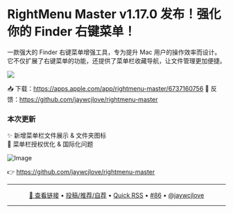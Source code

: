 RightMenu Master v1.17.0 发布！强化你的 Finder 右键菜单！
===

一款强大的 Finder 右键菜单增强工具，专为提升 Mac 用户的操作效率而设计。它不仅扩展了右键菜单的功能，还提供了菜单栏收藏导航，让文件管理更加便捷。

![](https://github.com/user-attachments/assets/f86713b7-4442-4ae9-b9b0-5155e04ee467)

📥 下载：https://apps.apple.com/app/rightmenu-master/6737160756
💬 反馈：https://github.com/jaywcjlove/rightmenu-master

### 本次更新

✨ 新增菜单栏文件展示 & 文件夹图标  
🐞 菜单栏授权优化 & 国际化问题  

![Image](https://github.com/user-attachments/assets/b1e35bfb-60f8-4525-8c8b-27ae1183a813)

👉 https://github.com/jaywcjlove/rightmenu-master

---

<p align="center">
<a href="https://github.com/jaywcjlove/rightmenu-master" target="_blank">🔗 查看链接</a> • 
<a href="https://github.com/jaywcjlove/quick-rss/issues/new/choose" target="_blank">投稿/推荐/自荐</a> • 
<a href="https://wangchujiang.com/quick-rss/feeds/index.html" target="_blank">Quick RSS</a> • 
<a href="https://github.com/jaywcjlove/quick-rss/issues/86" target="_blank">#86</a> • 
<a href="https://github.com/jaywcjlove" target="_blank">@jaywcjlove</a>
</p>

---
    